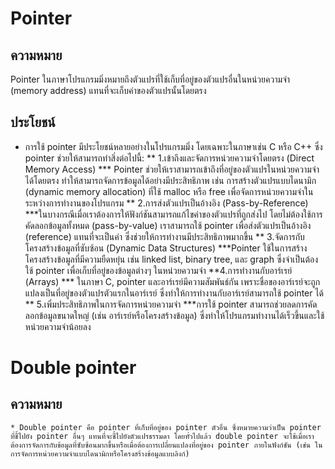 # Pointer
## ความหมาย
Pointer ในภาษาโปรแกรมมิ่งหมายถึงตัวแปรที่ใช้เก็บที่อยู่ของตัวแปรอื่นในหน่วยความจำ (memory address) แทนที่จะเก็บค่าของตัวแปรนั้นโดยตรง
## ประโยชน์
* การใช้ pointer มีประโยชน์หลายอย่างในโปรแกรมมิ่ง โดยเฉพาะในภาษาเช่น C หรือ C++ ซึ่ง pointer ช่วยให้สามารถทำสิ่งต่อไปนี้:
    ** 1.เข้าถึงและจัดการหน่วยความจำโดยตรง (Direct Memory Access)
        *** Pointer ช่วยให้เราสามารถเข้าถึงที่อยู่ของตัวแปรในหน่วยความจำได้โดยตรง ทำให้สามารถจัดการข้อมูลได้อย่างมีประสิทธิภาพ เช่น การสร้างตัวแปรแบบไดนามิก (dynamic memory allocation) ที่ใช้ malloc หรือ free เพื่อจัดการหน่วยความจำในระหว่างการทำงานของโปรแกรม
    ** 2.การส่งตัวแปรเป็นอ้างอิง (Pass-by-Reference)
        ***ในบางกรณีเมื่อเราต้องการให้ฟังก์ชันสามารถแก้ไขค่าของตัวแปรที่ถูกส่งไป โดยไม่ต้องใช้การคัดลอกข้อมูลทั้งหมด (pass-by-value) เราสามารถใช้ pointer เพื่อส่งตัวแปรเป็นอ้างอิง (reference) แทนที่จะเป็นค่า ซึ่งช่วยให้การทำงานมีประสิทธิภาพมากขึ้น
    ** 3.จัดการกับโครงสร้างข้อมูลที่ซับซ้อน (Dynamic Data Structures)
        ***Pointer ใช้ในการสร้างโครงสร้างข้อมูลที่มีความยืดหยุ่น เช่น linked list, binary tree, และ graph ซึ่งจำเป็นต้องใช้ pointer เพื่อเก็บที่อยู่ของข้อมูลต่างๆ ในหน่วยความจำ
    **4.การทำงานกับอาร์เรย์ (Arrays)
        *** ในภาษา C, pointer และอาร์เรย์มีความสัมพันธ์กัน เพราะชื่อของอาร์เรย์จะถูกแปลงเป็นที่อยู่ของตัวแปรตัวแรกในอาร์เรย์ ซึ่งทำให้การทำงานกับอาร์เรย์สามารถใช้ pointer ได้
    ** 5.เพิ่มประสิทธิภาพในการจัดการหน่วยความจำ
        ***การใช้ pointer สามารถช่วยลดการคัดลอกข้อมูลขนาดใหญ่ (เช่น อาร์เรย์หรือโครงสร้างข้อมูล) ซึ่งทำให้โปรแกรมทำงานได้เร็วขึ้นและใช้หน่วยความจำน้อยลง
# Double pointer
## ความหมาย
    * Double pointer คือ pointer ที่เก็บที่อยู่ของ pointer ตัวอื่น ซึ่งหมายความว่าเป็น pointer ที่ชี้ไปยัง pointer อื่นๆ แทนที่จะชี้ไปยังตัวแปรธรรมดา โดยทั่วไปแล้ว double pointer จะใช้เมื่อเราต้องการจัดการกับข้อมูลที่ซับซ้อนมากขึ้นหรือเมื่อต้องการเปลี่ยนแปลงที่อยู่ของ pointer ภายในฟังก์ชัน (เช่น ในการจัดการหน่วยความจำแบบไดนามิกหรือโครงสร้างข้อมูลแบบลิงก์)